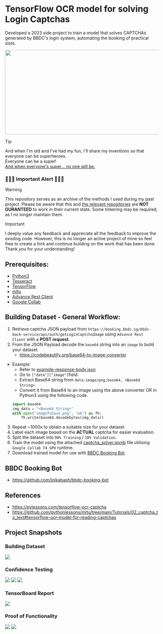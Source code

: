 # TensorFlow OCR model for solving Login Captchas
Developed a 2023 side project to train a model that solves CAPTCHAs generated by BBDC's login system, automating the booking of practical slots.

<img src="img/Driving_Pain.png" width=800 height=278/>

> [!TIP]
> And when I'm old and I've had my fun, I'll share my inventions so that everyone can be superheroes.  
Everyone can be a super!  
[And when everyone's super… no one will be.](https://youtu.be/ea8ebpKM2JU)

### 🚨🚨🚨 Important Alert 🚨🚨🚨
> [!WARNING]
> This repository serves as an archive of the methods I used during my past project. Please be aware that this and [the relevant repositories](https://github.com/lolkabash/bbdc-booking-bot) are **NOT GURANTEED** to work in their current state. Some tinkering may be required, as I no longer maintain them.  

> [!IMPORTANT]
> I deeply value any feedback and appreciate all the feedback to improve the exisitng code. However, this is no longer an active project of mine so feel free to create a fork and continue building on the work that has been done.  
> Thank you for your understanding!

## Prerequisites:
* [Python3](https://www.python.org/downloads/)
* [Tesseract](https://tesseract-ocr.github.io/tessdoc/Installation.html)
* [TensorFlow](https://www.tensorflow.org/install)
* [mltu](https://pypi.org/project/mltu/)
* [Advance Rest Client](https://install.advancedrestclient.com/)
* [Google Collab](https://colab.research.google.com/)

## Building Dataset - General Workflow:
1. Retrieve captcha JSON payload from `https://booking.bbdc.sg/bbdc-back-service/api/auth/getLoginCaptchaImage` using `Advance Rest Client` with a **POST request**.
2. From the JSON Payload decode the `base64` string into an `image` to build your dataset.
    - https://codebeautify.org/base64-to-image-converter
- Example:
    - Refer to [example-response-body.json](example-response-body.json)
    - Go to `["data"]["image"]`field.
    - Extract Base64 string from `data:image/png;base64, <Base64 String>`.
    - Convert it from Base64 to an image using the above converter OR in Python3 using the following code.
    ```py
    import base64
    img_data = "<Base64 String>"
    with open("imageToSave.png", "wb") as fh:
        fh.write(base64.decodebytes(img_data))
    ```
3. Repeat ~1000x to obtain a suitable size for your dataset.
4. Label each image based on the **ACTUAL** captcha for easier evaluation.
5. Split the dataset into `90% Training` / `10% Validation`.
6. Train the model using the attached [captcha_solver.ipynb](captcha_solver.ipynb) file utilising `Google Collab T4 GPU` runtime.
7. Download trained model for use with [BBDC Booking Bot](https://github.com/lolkabash/bbdc-booking-bot)

## BBDC Booking Bot
- https://github.com/lolkabash/bbdc-booking-bot

## References
- https://pylessons.com/tensorflow-ocr-captcha
- https://github.com/pythonlessons/mltu/tree/main/Tutorials/02_captcha_to_text#tensorflow-ocr-model-for-reading-captchas

## Project Snapshots
### Building Dataset
<img src="img/Build_Dataset.png">

### Confidence Testing
<img src="img/Confidence_Testing_1.png">
<img src="img/Confidence_Testing_2.png">
<img src="img/Confidence_Testing_3.png">

### TensorBoard Report
<img src="img/TensorBoard.png">

### Proof of Functionality
<img src="img/Booking_Console.png">
<img src="img/Booking_Success.png">